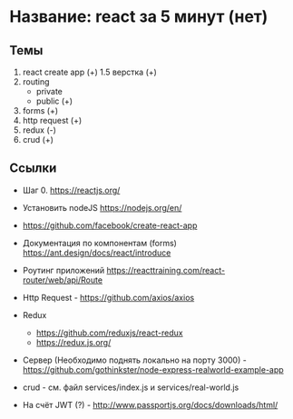 # Название: react за 5 минут (нет)
## Темы 
1. react create app (+)
1.5 верстка (+)
2. routing 
    - private
    - public (+)
3. forms (+)
4. http request (+)
5. redux (-)
6. crud (+)

## Ссылки
- Шаг 0. https://reactjs.org/
- Установить nodeJS https://nodejs.org/en/
- https://github.com/facebook/create-react-app

- Документация по компонентам (forms) https://ant.design/docs/react/introduce

- Роутинг приложений https://reacttraining.com/react-router/web/api/Route

- Http Request -  https://github.com/axios/axios

- Redux 
	- https://github.com/reduxjs/react-redux
	- https://redux.js.org/

- Сервер (Необходимо поднять локально на порту 3000) - https://github.com/gothinkster/node-express-realworld-example-app

- crud - см. файл services/index.js и services/real-world.js
- На счёт JWT (?) - http://www.passportjs.org/docs/downloads/html/
